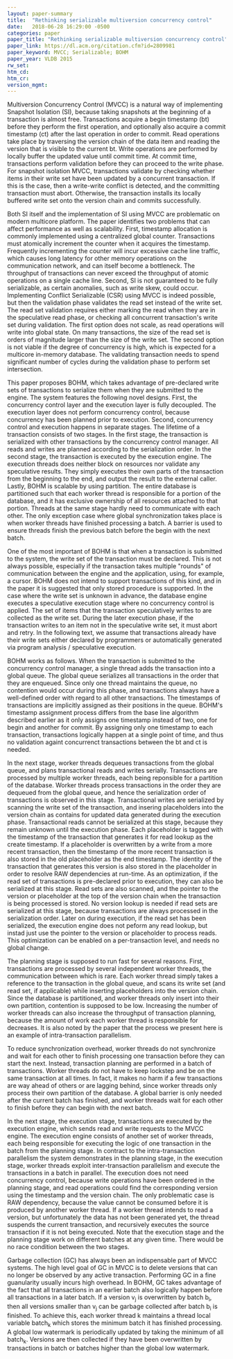 ```yaml
---
layout: paper-summary
title:  "Rethinking serializable multiversion concurrency control"
date:   2018-06-28 16:29:00 -0500
categories: paper
paper_title: "Rethinking serializable multiversion concurrency control"
paper_link: https://dl.acm.org/citation.cfm?id=2809981
paper_keyword: MVCC; Serializable; BOHM
paper_year: VLDB 2015
rw_set:
htm_cd:
htm_cr:
version_mgmt:
---
```


Multiversion Concurrency Control (MVCC) is a natural way of implementing Snapshot Isolation (SI),
because taking snapshots at the beginning of a transaction is almost free. Transactions acquire
a begin timestamp (bt) before they perform the first operation, and optionally also acquire a 
commit timestamp (ct) after the last operation in order to commit. Read operations take place 
by traversing the version chain of the data item and reading the version that is visible to the
current bt. Write operations are performed by locally buffer the updated value until commit time.
At commit time, transactions perform validation before they can proceed to the write phase.
For snapshot isolation MVCC, transactions validate by checking whether items in their write set
have been updated by a concurrent transaction. If this is the case, then a write-write conflict is
detected, and the committing transaction must abort. Otherwise, the transaction installs its locally
buffered write set onto the version chain and commits successfully.

Both SI itself and the implementation of SI using MVCC are problematic on modern multicore platform.
The paper identifies two problems that can affect performance as well as scalability. First, timestamp
allocation is commonly implemented using a centralized global counter. Transactions must atomically
increment the counter when it acquires the timestamp. Frequently incrementing the counter will
incur excessive cache line traffic, which causes long latency for other memory operations on the 
communication network, and can itself become a bottleneck. The throughput of transactions can never
exceed the throughput of atomic operations on a single cache line. Second, SI is not guaranteed to be
fully serializable, as certain anomalies, such as write skew, could occur. Implementing Conflict Serializable 
(CSR) using MVCC is indeed possible, but then the validation phase validates the read set instead of the write 
set. The read set validation requires either marking the read when they are in the speculative read
phase, or checking all concurrent transaction's write set during validation. The first option does not 
scale, as read operations will write into global state. On many transactions, the size of the read set is 
orders of magnitude larger than the size of the write set. The second option is not viable if the degree
of concurrency is high, which is expected for a multicore in-memory database. The validating transaction needs
to spend significant number of cycles during the validation phase to perform set intersection.

This paper proposes BOHM, which takes advantage of pre-declared write sets of transactions to serialize 
them when they are submitted to the engine. The system features the following novel designs. First, the
concurrency control layer and the execution layer is fully decoupled. The execution layer does not perform
concurrency control, because concurrency has been planned prior to execution. Second, concurrency control and 
execution happens in separate stages. The lifetime of a transaction consists of two stages. In the first
stage, the transaction is serialized with other transactions by the concurrency control manager. All reads
and writes are planned according to the serialization order. In the second stage, the transaction is executed by
the execution engine. The execution threads does neither block on resources nor validate any speculative results.
They simply executes their own parts of the transaction from the beginning to the end, and output the result
to the external caller. Lastly, BOHM is scalable by using partition. The entire database is partitioned such that
each worker thread is responsible for a portion of the database, and it has exclusive ownership of all resources
attached to that portion. Threads at the same stage hardly need to communicate with each other. The only exception 
case where global synchronization takes place is when worker threads have finished processing a batch. A barrier is 
used to ensure threads finish the previous batch before the begin with the next batch.

One of the most important of BOHM is that when a transaction is submitted to the system, the write set of the
transaction must be declared. This is not always possible, especially if the transaction takes multiple "rounds" of 
communication between the engine and the application, using, for example, a cursor. BOHM does not intend to support 
transactions of this kind, and in the paper it is suggested that only stored procedure is supported. In the case
where the write set is unknown in advance, the database engine executes a speculative execution stage where no 
concurrency control is applied. The set of items that the transaction speculatively writes to are collected as the
write set. During the later execution phase, if the transaction writes to an item not in the speculative write set,
it must abort and retry. In the following text, we assume that transactions already have their write sets either 
declared by programmers or automatically generated via program analysis / speculative execution.

BOHM works as follows. When the transaction is submitted to the concurrency control manager, a single thread 
adds the transaction into a global queue. The global queue serializes all transactions in the order that they
are enqueued. Since only one thread maintains the queue, no contention would occur during this phase, and transactions 
always have a well-defined order with regard to all other transactions. The timestamps of transactions are implicitly
assigned as their positions in the queue. BOHM's timestamp assignment process differs from the base line algorithm
described earlier as it only assigns one timestamp instead of two, one for begin and another for commit. By
assigning only one timestamp to each transaction, transactions logically happen at a single point of time, and thus 
no validation againt concurrenct transactions between the bt and ct is needed.

In the next stage, worker threads dequeues transactions from the global queue, and plans transactional reads and writes
serially. Transactions are processed by multiple worker threads, each being reponsible for a partition of the database. Worker 
threads process transactions in the order they are dequeued from the global queue, and hence the serialization order of 
transactions is observed in this stage. Transactional writes are serialized by scanning the write set of the transaction, 
and insering placeholders into the version chain as contains for updated data generated during the execution phase. Transactional
reads cannot be serialized at this stage, because they remain unknown until the execution phase. Each placeholder is tagged 
with the timestamp of the transaction that generates it for read lookup as the create timestamp. If a placeholder is overwritten 
by a write from a more recent transaction, then the timestamp of the more recent transaction is also stored in the old placeholder
as the end timestamp. The identity of the transaction that generates this version is also stored in the placeholder in order 
to resolve RAW dependencies at run-time. As an optimization, if the read set of transactions is pre-declared prior to execution,
they can also be serialized at this stage. Read sets are also scanned, and the pointer to the version or placeholder at the top 
of the version chain when the transaction is being processed is stored. No version lookup is needed if read sets are serialized 
at this stage, because transactions are always processed in the serialization order. Later on during execution, if the read set 
has been serialized, the execution engine does not peform any read lookup, but instad just use the pointer to the version or 
placeholder to process reads. This optimization can be enabled on a per-transaction level, and needs no global change.

The planning stage is supposed to run fast for several reasons. First, transactions are processed by several independent 
worker threads, the communication between which is rare. Each worker thread simply takes a reference to the transaction in
the global queue, and scans its write set (and read set, if applicable) while inserting placeholders into the version chain.
Since the database is partitioned, and worker threads only insert into their own partition, contention is supposed to be low.
Increasing the number of worker threads can also increase the throughput of transaction planning, because the amount of work 
each worker thread is responsible for decreases. It is also noted by the paper that the process we present here is an example of 
intra-transaction parallelism.

To reduce synchronization overhead, worker threads do not synchronize and wait for each other to finish processing one transaction
before they can start the next. Instead, transaction planning are performed in a batch of transactions. Worker threads do not have 
to keep lockstep and be on the same transaction at all times. In fact, it makes no harm if a few transactions are way ahead of others 
or are lagging behind, since worker threads only process their own partition of the database. A global barrier is only needed after 
the current batch has finished, and worker threads wait for each other to finish before they can begin with the next batch. 

In the next stage, the execution stage, transactions are executed by the execution engine, which sends read and write requests 
to the MVCC engine. The execution engine consists of another set of worker threads, each being responsible for executing the 
logic of one transaction in the batch from the planning stage. In contract to the intra-transaction parallelism the system
demonstrates in the planning stage, in the execution stage, worker threads exploit inter-transaction parallelism and 
execute the transactions in a batch in parallel. The execution does not need concurrency control, because write operations 
have been ordered in the planning stage, and read operations could find the corresponding version using the timestamp and 
the version chain. The only problematic case is RAW dependency, because the value cannot be consumed before it is produced
by another worker thread. If a worker thread intends to read a version, but unfortunately the data has not been generated yet,
the thread suspends the current transaction, and recursively executes the source transaction if it is not being executed. 
Note that the execution stage and the planning stage work on different batches at any given time. There would be no race condition
between the two stages. 

Garbage collection (GC) has always been an indispensable part of MVCC systems. The high level goal of GC in MVCC is to 
delete versions that can no longer be observed by any active transaction. Performing GC in a fine guanularity usually
incurs high overhead. In BOHM, GC takes advantage of the fact that all transactions in an earlier batch also logically
happen before all transactions in a later batch. If a version v<sub>j</sub> is overwritten by batch b<sub>i</sub>, then 
all versions smaller than v<sub>j</sub> can be garbage collected after batch b<sub>i</sub> is finished. To achieve this,
each worker thread k maintains a thread local variable batch<sub>k</sub> which stores the minimum batch it has finished 
processing. A global low watermark is periodically updated by taking the minimum of all batch<sub>k</sub>. Versions
are then collected if they have been overwritten by transactions in batch or batches higher than the global low watermark.